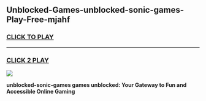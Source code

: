 
## Unblocked-Games-unblocked-sonic-games-Play-Free-mjahf
<h3>
<a href="https://premium76.site?title=unblocked-sonic-games&ref=21A">CLICK TO PLAY</a></h3>
<hr>

<h3>
<a href="https://premium76.site?title=unblocked-sonic-games&ref=21A">CLICK 2 PLAY</a>
  
</h3>

<a href="https://premium76.site?title=unblocked-sonic-games&ref=21A"><img src="https://clearcache.store/games.png"></a>


**unblocked-sonic-games games unblocked: Your Gateway to Fun and Accessible Online Gaming**
